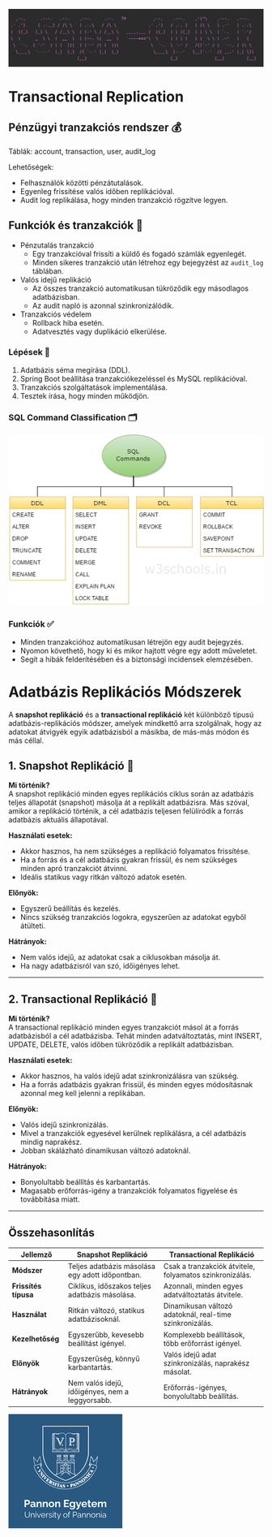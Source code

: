 ![img.png](src/main/resources/static/banner.png)

# Transactional Replication

## Pénzügyi tranzakciós rendszer 💰

Táblák: account, transaction, user, audit_log

Lehetőségek:
- Felhasználók közötti pénzátutalások.
- Egyenleg frissítése valós időben replikációval.
- Audit log replikálása, hogy minden tranzakció rögzítve legyen.

## Funkciók és tranzakciók 🔄

- Pénzutalás tranzakció
  - Egy tranzakcióval frissíti a küldő és fogadó számlák egyenlegét.
  - Minden sikeres tranzakció után létrehoz egy bejegyzést az `audit_log` táblában.
- Valós idejű replikáció
  - Az összes tranzakció automatikusan tükröződik egy másodlagos adatbázisban.
  - Az audit napló is azonnal szinkronizálódik.
- Tranzakciós védelem
  - Rollback hiba esetén.
  - Adatvesztés vagy duplikáció elkerülése.

### Lépések 🚀

1. Adatbázis séma megírása (DDL).
2. Spring Boot beállítása tranzakciókezeléssel és MySQL replikációval.
3. Tranzakciós szolgáltatások implementálása.
4. Tesztek írása, hogy minden működjön.

### SQL Command Classification 🗂️

![img.png](src/main/resources/static/sql-command-classification.png)

### Funkciók ✅

- Minden tranzakcióhoz automatikusan létrejön egy audit bejegyzés.
- Nyomon követhető, hogy ki és mikor hajtott végre egy adott műveletet.
- Segít a hibák felderítésében és a biztonsági incidensek elemzésében.

# Adatbázis Replikációs Módszerek

A **snapshot replikáció** és a **transactional replikáció** két különböző típusú adatbázis-replikációs módszer, amelyek mindkettő arra szolgálnak, hogy az adatokat átvigyék egyik adatbázisból a másikba, de más-más módon és más céllal.

## 1. Snapshot Replikáció 📸

**Mi történik?**  
A snapshot replikáció minden egyes replikációs ciklus során az adatbázis teljes állapotát (snapshot) másolja át a replikált adatbázisra. Más szóval, amikor a replikáció történik, a cél adatbázis teljesen felülíródik a forrás adatbázis aktuális állapotával.

**Használati esetek:**

- Akkor hasznos, ha nem szükséges a replikáció folyamatos frissítése.
- Ha a forrás és a cél adatbázis gyakran frissül, és nem szükséges minden apró tranzakciót átvinni.
- Ideális statikus vagy ritkán változó adatok esetén.

**Előnyök:**

- Egyszerű beállítás és kezelés.
- Nincs szükség tranzakciós logokra, egyszerűen az adatokat egyből átülteti.

**Hátrányok:**

- Nem valós idejű, az adatokat csak a ciklusokban másolja át.
- Ha nagy adatbázisról van szó, időigényes lehet.

---

## 2. Transactional Replikáció 🔄

**Mi történik?**  
A transactional replikáció minden egyes tranzakciót másol át a forrás adatbázisból a cél adatbázisba. Tehát minden adatváltoztatás, mint INSERT, UPDATE, DELETE, valós időben tükröződik a replikált adatbázisban.

**Használati esetek:**

- Akkor hasznos, ha valós idejű adat szinkronizálásra van szükség.
- Ha a forrás adatbázis gyakran frissül, és minden egyes módosításnak azonnal meg kell jelenni a replikában.

**Előnyök:**

- Valós idejű szinkronizálás.
- Mivel a tranzakciók egyesével kerülnek replikálásra, a cél adatbázis mindig naprakész.
- Jobban skálázható dinamikusan változó adatoknál.

**Hátrányok:**

- Bonyolultabb beállítás és karbantartás.
- Magasabb erőforrás-igény a tranzakciók folyamatos figyelése és továbbítása miatt.

---

## Összehasonlítás

| Jellemző               | Snapshot Replikáció                               | Transactional Replikáció                          |
|------------------------|--------------------------------------------------|--------------------------------------------------|
| **Módszer**            | Teljes adatbázis másolása egy adott időpontban.  | Csak a tranzakciók átvitele, folyamatos szinkronizálás. |
| **Frissítés típusa**   | Ciklikus, időszakos teljes adatbázis másolása.  | Azonnali, minden egyes adatváltoztatás átvitele.   |
| **Használat**          | Ritkán változó, statikus adatbázisoknál.        | Dinamikusan változó adatoknál, real-time szinkronizálás. |
| **Kezelhetőség**       | Egyszerűbb, kevesebb beállítást igényel.        | Komplexebb beállítások, több erőforrást igényel.  |
| **Előnyök**            | Egyszerűség, könnyű karbantartás.               | Valós idejű adat szinkronizálás, naprakész másolat. |
| **Hátrányok**          | Nem valós idejű, időigényes, nem a leggyorsabb. | Erőforrás-igényes, bonyolultabb beállítás.       |

![img.png](src/main/resources/static/pannon-logo.png)